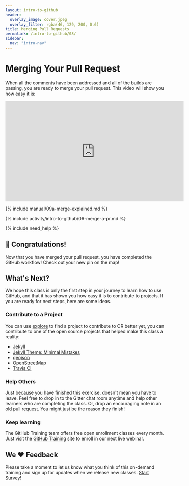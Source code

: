 ```yaml
---
layout: intro-to-github
header:
  overlay_image: cover.jpeg
  overlay_filter: rgba(46, 129, 200, 0.6)
title: Merging Pull Requests
permalink: /intro-to-github/08/
sidebar:
  nav: "intro-nav"
---
```


# Merging Your Pull Request

When all the comments have been addressed and all of the builds are passing, you are ready to merge your pull request. This video will show you how easy it is:

<iframe width="560" height="315" src="https://www.youtube.com/embed/3MUmLHHxSqE" frameborder="0" allowfullscreen></iframe>


{% include manual/09a-merge-explained.md %}

{% include activity/intro-to-github/06-merge-a-pr.md %}

{% include need_help %}

## :tada: Congratulations!

Now that you have merged your pull request, you have completed the GitHub workflow! Check out your new pin on the map!

<div id="map"></div>

## What's Next?

We hope this class is only the first step in your journey to learn how to use GitHub, and that it has shown you how easy it is to contribute to projects. If you are ready for next steps, here are some ideas.

### Contribute to a Project

You can use [explore](https://github.com/explore) to find a project to contribute to OR better yet, you can contribute to one of the open source projects that helped make this class a reality:

 - [Jekyll](https://github.com/jekyll)
 - [Jekyll Theme: Minimal Mistakes](https://github.com/mmistakes/minimal-mistakes)
 - [geojson](https://github.com/geojson)
 - [OpenStreetMap](http://www.openstreetmap.org/about)
 - [Travis CI](https://github.com/travis-ci/travis-web)

### Help Others

Just because you have finished this exercise, doesn't mean you have to leave. Feel free to drop in to the Gitter chat room anytime and help other learners who are completing the class. Or, drop an encouraging note in an old pull request. You might just be the reason they finish!

### Keep learning

The GitHub Training team offers free open enrollment classes every month. Just visit the [GitHub Training](https://services.github.com/training/) site to enroll in our next live webinar.

## We :heart: Feedback

Please take a moment to let us know what you think of this on-demand training and sign up for updates when we release new classes. [Start Survey](http://www.surveygizmo.com/s3/2885641/On-Demand-Post-Survey)!
